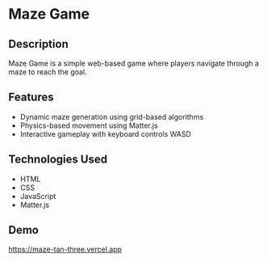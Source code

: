 # Maze Game

## Description

Maze Game is a simple web-based game where players navigate through a maze to reach the goal.

## Features

- Dynamic maze generation using grid-based algorithms
- Physics-based movement using Matter.js
- Interactive gameplay with keyboard controls WASD

## Technologies Used

- HTML
- CSS
- JavaScript
- Matter.js

## Demo

https://maze-tan-three.vercel.app

